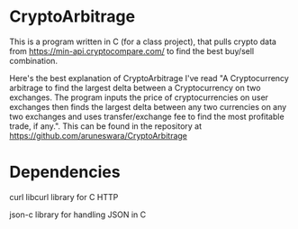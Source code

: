 # CryptoArbitrage
This is a program written in C (for a class project), that pulls crypto data from https://min-api.cryptocompare.com/ to find the best buy/sell combination.

Here's the best explanation of CryptoArbitrage I've read "A Cryptocurrency arbitrage to find the largest delta between a Cryptocurrency on two exchanges. The program inputs the price of cryptocurrencies on user exchanges then finds the largest delta between any two currencies on any two exchanges and uses transfer/exchange fee to find the most profitable trade, if any.". This can be found in the repository  at https://github.com/aruneswara/CryptoArbitrage

# Dependencies
curl libcurl library for C HTTP

json-c library for handling JSON in C

